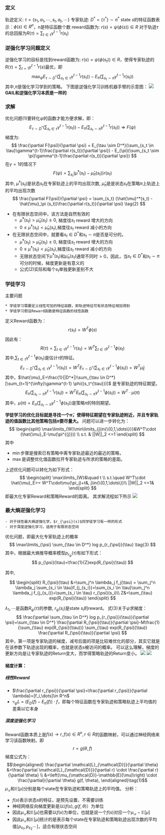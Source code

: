 ### 定义

轨迹定义: $\tau=\{s_1,a_1,\cdots,s_t,a_t,\cdots\}$
专家轨迹: $D^*=\{\tau^*\}\sim \pi^*$
state $s$的特征函数表示：$\phi({s})\in R^n$，n是特征函数个数
reward函数为: $r(s)=\psi(\phi({s}))\in R$
对于轨迹$\tau$的总回报为$R(\tau)=\sum_{t\in \tau}\gamma^{t-1}r(s_t)$

### 逆强化学习问题定义
逆强化学习的目标是找到reward函数为: $r(s)=\psi(\phi({s_t}))\in R$，使得专家轨迹的$R(\tau)=\sum_{t=1}\gamma^{t-1}r(s)$最优，即
$$
    \max_{\psi} E_{\tau \sim D^*}(\sum_{s_t \in \tau}\gamma^{t-1}r(s_t)) - E_{\pi}(\sum_{s_t \sim \pi}\gamma^{t-1}r(s_t)) \tag{1}
$$
其中,$\pi$是强化学习学到的策略。
下图是逆强化学习训练机器手臂的示意图：
![](images/2021-07-30-18-49-59.png)
**GAIL和逆强化学习本质是一样的**

### 求解
优化问题(1)要转化$\psi$的函数才能方便求解，即：
$$
    E_{\tau \sim D^*}(\sum_{s_t \in \tau}\gamma^{t-1}r(s_t)) - E_{\pi}(\sum_{s_t \sim \pi}\gamma^{t-1}r(s_t))\Rightarrow F(\psi)
$$
梯度为:
$$
    \frac{\partial F(\psi)}{\partial \psi} = E_{\tau \sim D^*}(\sum_{s_t \in \tau}\gamma^{t-1}\frac{\partial r(s_t)}{\partial \psi}) - E_{\pi}(\sum_{s_t \sim \pi}\gamma^{t-1}\frac{\partial r(s_t)}{\partial \psi})
$$
在$\gamma=1$的情况下
$$
    F(\psi)=\sum_{s_t} (\hat{\mu}^*(s_t) - \hat{\mu}_\pi (s_t))r(s_t)
$$
其中, $\hat{\mu}^*(s_t)$是状态$s_t$在专家轨迹上的平均出现次数, $\hat{\mu}_\pi$是是状态$s_t$在策略$\pi$上轨迹上的平均出现次数
$$
\frac{\partial F(\psi)}{\partial \psi} = \sum_{s_t} (\hat{\mu}^*(s_t) - \hat{\mu}_\pi (s_t))\frac{\partial r(s_t)}{\partial \psi} \tag{2}
$$
- 在有限状态空间中，该方法是自然有效的
  - $\hat{\mu}^*(s_t) > \hat{\mu}_\pi (s_t) \ge 0$, 梯度往$s_t$ reward 增大的方向
  - $0 \le \hat{\mu}^*(s_t) < \hat{\mu}_\pi (s_t)$,梯度往$s_t$ reward 减小的方向
- 在无限状态空间中，就要看$s_t\in D^*$和$s_t\sim \pi$是否是可分的。
  - $\hat{\mu}^*(s_t) > \hat{\mu}_\pi (s_t) \ge 0$, 梯度往$s_t$ reward 增大的方向
  - $0 \le \hat{\mu}^*(s_t) < \hat{\mu}_\pi (s_t)$,梯度往$s_t$ reward 减小的方向
  - 无限状态空间下$\hat{\mu}^*(s_t)$和$\hat{\mu}_\pi (s_t)$通常不同时$\gt0$，因此，当$s_t\in D^*$和$s_t\sim \pi$可分的时候，梯度更新是有意义的
  - 公式(2)实际和每个$s_t$单独更新差别不大

### 学徒学习
主要问题
```
* 学徒学习需要定义线性可加的特征函数，即轨迹特征可有状态特征相加得到
* 学徒学习假设Reward函数是特征函数的线性函数
```

定义Reward函数为：
$$
    r(s_t)=W^T\phi(s)
$$
因此有：
$$
    R(\tau) =\sum_{t\in \tau}\gamma^{t-1}r(s_t) = W^T \sum_{t\in \tau} \gamma^{t-1} \phi(s_t) 
$$
其中,$\sum_{t\in \tau} \gamma^{t-1} \phi(s_t)$是估计$\tau$的特征。
$$
     E_{\tau \sim D^*}(\sum_{s_t \in \tau}\gamma^{t-1}r(s_t)) = W^T E_{\tau \sim D^*}(\sum_{s_t \in \tau}\gamma^{t-1}\phi(s_t)) = W^T\hat{\mu}_E
$$
其中，$\hat{\mu}_E=\frac{1}{|D^*|}\sum_{\tau \in D^*} [\sum_{t=1}^{\infty}\gamma^{t-1} \phi({s_t^{\tau}})]$ 是专家轨迹的特征期望。
$$
    E_{\pi}(\sum_{s_t \sim \pi}\gamma^{t-1}r(s_t))=W^TE_{\pi}(\sum_{s_t \sim \pi}\gamma^{t-1}\phi(s_t)) = W^T \cdot \mu(\pi)
$$
其中，$\mu(\pi)=E_{\pi}(\sum_{s_t \sim \pi}\gamma^{t-1}\phi(s_t))$是策略$\pi$的特则期望。

**学徒学习的优化目标就是寻找一个$\tilde{\pi}$，使得特征期望在专家轨迹附近，并且专家轨迹的值函数比其他策略包括$\tilde{\pi}$要尽量大。**
问题可以进一步转化为：
$$
    \begin{split}
    \max\limits_{W}\min\limits_{j\in{\{0,1,\dots\}}}&W^T\cdot (\hat{\mu}_E-\mu(\pi^{(j)})) \\
    s.t. & ||W||_2 <=1
    \end{split}
$$
其中
- $\min$步骤是搜索已有策略中离专家轨迹最近的最近的策略，
- $\max$是调整优化值函数拉开专家轨迹与所求的策略的差距。

上述优化问题可以转化为如下形式：
$$
    \begin{split}
        \max\limits_{W}&\quad t \\
        s.t.\quad W^T\cdot \hat{\mu}_E>=  W^T\cdot\mu(\pi_j)+t&, j\in{\{0,1,\dots\}}\\
        ||W||_2 <=1&
    \end{split}
$$
即最大化专家Reward和策略Reward的距离。
其求解流程如下所示
![](images/2021-07-30-19-24-48.png)

### 最大熵逆强化学习
```
- 对于线性最大熵逆强化学，$r_{\psi}(s)$同学徒学习有一样的形式
- 对于深度逆强化学习，适用于有限状态空间
```

优化问题，即最大化专家轨迹上的概率
$$
\max\limits_{\psi} \sum_{\tau \in D^*} log p_{r_{\psi}}(\tau) \tag{3}
$$
其中，根据最大熵推导概率模型$p_{r_{\psi}}(\tau)$有如下形式：
$$
p_{\psi}(\tau)=\frac{1}{Z}exp(R_{\psi}(\tau))
$$

其中,

$$
\begin{split}
        R_{\psi}(\tau) &=\sum_j^n \lambda_j f_j(\tau) = \sum_j^n \lambda_j \sum_{s_i \in \tau}f_{j_{s_i}}=\sum_{s_i \in \tau}\sum_j^n \lambda_j f_{j_{s_i}}=\sum_{s_i \in \tau} r_{\psi}(s_i)\\
        Z&=\sum_{\tau} exp(R_{\psi}(\tau))
    \end{split}
$$

${\lambda_1,\cdots}$是函数$R_{\psi}(\tau)$的参数, $r_{\psi}(s_i)$是state $s_i$的reward。
式(3)关于$\psi$求梯度：
$$
  \frac{\partial \sum_{\tau \in D^*} log p_{r_{\psi}}(\tau)}{\partial \psi}=\sum_{\tau \in D^*} \frac{\partial R_{\psi}(\tau)}{\partial \psi}-M\frac{1}{\sum_{\tau} exp(R_{\psi}(\tau))} \sum_{\tau} exp(R_{\psi}(\tau)) \frac{\partial R_{\psi}(\tau)}{\partial \psi}
$$
其中，第一项是专家轨迹的梯度，减号后面的项是比较难优化的部分，其实它就是在该参数下轨迹出现的概率，也就是状态s被访问的概率。
可以这么理解，梯度的更新方向是让专家轨迹的Return变大，而学得策略轨迹的Return变小。
![](images/2021-07-30-19-37-11.png)
![](images/2021-07-30-19-37-25.png)

#### 梯度计算：
##### 线性Reward
- $\frac{\partial r_{\psi}}{\partial \psi}=\frac{\partial r_{\psi}}{\partial \lambda}=[f_i,\dots]\in R^n$
- $\triangledown_{\psi} L$ = $(E_D(f) - E_\pi (f))\cdot f$，即每个特征函数在专家轨迹和策略轨迹上平均值的差乘以它本身

##### 深度逆强化学习

Reward函数本质上是$f(s)\rightarrow r, f(s)\in R^n, r \in R$的函数映射，可以通过神经网络来学习该函数映射。即
$$
  r = g(\theta, f)
$$
梯度公式为：
$$\begin{aligned} \frac{\partial \mathcal{L}_{\mathcal{D}}}{\partial \theta} &=\frac{\partial \mathcal{L}_{\mathcal{D}}}{\partial r} \cdot \frac{\partial r}{\partial \theta} \\ &=\left(\mu_{\mathcal{D}}-\mathbb{E}[\mu]\right) \cdot \frac{\partial}{\partial \theta} g(f, \theta), \end{aligned}\tag{1}$$
$\mu_{\mathcal{D}}$和$\mathbb{E}[\mu]$分别是每个state在专家轨迹和策略轨迹上的平均值。
分析：
- $f(s)$表示状态$s$的特征，是预先设置，不需要训练
- 神经网络反向梯度更新是以($f(s), g(f,\theta)$）为单位
- 因此$\mu_{\mathcal{D}}$和$\mathbb{E}[\mu]$也需要以$f(s)$为单位，也就是说一个$f(s)$对应一个$\mu_{\mathcal{D}}-\mathbb{E}[\mu]$
- 因此$\mu_{\mathcal{D}}$和$\mathbb{E}[\mu]$统计的是表示每个state在专家轨迹和策略轨迹出现次数的平均值$[p_{s_1},p_{s_2}\cdots]$，适合有限状态空间
